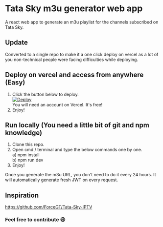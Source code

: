 # Tata Sky m3u generator web app
A react web app to generate an m3u playlist for the channels subscribed on Tata Sky.
## Update
Converted to a single repo to make it a one click deploy on vercel as a lot of you non-technical people were facing difficulties while deploying.
## Deploy on vercel and access from anywhere (Easy)
1) Click the button below to deploy.<br>
<a href="https://vercel.com/new/clone?repository-url=https://github.com/GaryStrauss/tata-sky-m3u.git"><img src="https://vercel.com/button" alt="Deploy"/></a><br>
You will need an account on Vercel. It's free!
2) Enjoy!
## Run locally (You need a little bit of git and npm knowledge)
1) Clone this repo.
2) Open cmd / terminal and type the below commands one by one.<br>
a) npm install<br>
b) npm run dev
3) Enjoy!

Once you generate the m3u URL, you don't need to do it every 24 hours. It will automatically generate fresh JWT on every request.
## Inspiration
https://github.com/ForceGT/Tata-Sky-IPTV

### Feel free to contribute :smiley:

